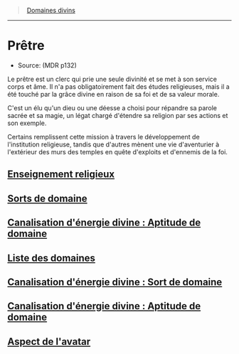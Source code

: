 ﻿---
!SubClassItem
Name: Prêtre
Source: (MDR p132)
ParentClassId: hd_cleric.md
Id: cleric_priest_hd.md#prêtre
RootId: cleric_priest_hd.md
ParentLink: cleric_hd.md#domaines-divins
ParentName: Domaines divins
NameLevel: 1
Attributes:
  ParentNameLink: '[Domaines divins](hd_cleric_domaines_divins.md)'
  Markdown: >+
    >  <!--ParentNameLink-->[Domaines divins](hd_cleric_domaines_divins.md)<!--/ParentNameLink-->


    ---



    # <!--Name-->Prêtre<!--/Name-->


    - Source: <!--Source-->(MDR p132)<!--/Source-->


    Le prêtre est un clerc qui prie une seule divinité et se met à son service corps et âme. Il n'a pas obligatoirement fait des études religieuses, mais il a été touché par la grâce divine en raison de sa foi et de sa valeur morale.


    C'est un élu qu'un dieu ou une déesse a choisi pour répandre sa parole sacrée et sa magie, un légat chargé d'étendre sa religion par ses actions et son exemple.


    Certains remplissent cette mission à travers le développement de l'institution religieuse, tandis que d'autres mènent une vie d'aventurier à l'extérieur des murs des temples en quête d'exploits et d'ennemis de la foi.

  Name: Prêtre
  Source: (MDR p132)
AttributesDictionary: >+
  ParentNameLink: '[Domaines divins](hd_cleric_domaines_divins.md)'

  Markdown: >+

    >  <!--ParentNameLink-->[Domaines divins](hd_cleric_domaines_divins.md)<!--/ParentNameLink-->





    ---







    # <!--Name-->Prêtre<!--/Name-->





    - Source: <!--Source-->(MDR p132)<!--/Source-->





    Le prêtre est un clerc qui prie une seule divinité et se met à son service corps et âme. Il n'a pas obligatoirement fait des études religieuses, mais il a été touché par la grâce divine en raison de sa foi et de sa valeur morale.





    C'est un élu qu'un dieu ou une déesse a choisi pour répandre sa parole sacrée et sa magie, un légat chargé d'étendre sa religion par ses actions et son exemple.





    Certains remplissent cette mission à travers le développement de l'institution religieuse, tandis que d'autres mènent une vie d'aventurier à l'extérieur des murs des temples en quête d'exploits et d'ennemis de la foi.



  Name: Prêtre

  Source: (MDR p132)

---
>  [Domaines divins](hd_cleric_domaines_divins.md)

---


# Prêtre

- Source: (MDR p132)

Le prêtre est un clerc qui prie une seule divinité et se met à son service corps et âme. Il n'a pas obligatoirement fait des études religieuses, mais il a été touché par la grâce divine en raison de sa foi et de sa valeur morale.

C'est un élu qu'un dieu ou une déesse a choisi pour répandre sa parole sacrée et sa magie, un légat chargé d'étendre sa religion par ses actions et son exemple.

Certains remplissent cette mission à travers le développement de l'institution religieuse, tandis que d'autres mènent une vie d'aventurier à l'extérieur des murs des temples en quête d'exploits et d'ennemis de la foi.



## [Enseignement religieux](hd_cleric_priest_enseignement_religieux.md)



## [Sorts de domaine](hd_cleric_priest_sorts_de_domaine.md)



## [Canalisation d'énergie divine : Aptitude de domaine](hd_cleric_priest_canalisation_denergie_divine_aptitude_de_domaine.md)



## [Liste des domaines](hd_cleric_priest_liste_des_domaines.md)



## [Canalisation d'énergie divine : Sort de domaine](hd_cleric_priest_canalisation_denergie_divine_sort_de_domaine.md)



## [Canalisation d'énergie divine : Aptitude de domaine](hd_cleric_priest_canalisation_denergie_divine_aptitude_de_domaine.md)



## [Aspect de l'avatar](hd_cleric_priest_aspect_de_lavatar.md)

